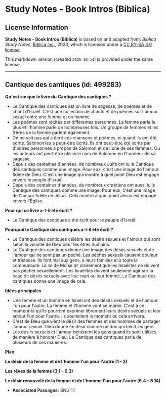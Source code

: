 # Study Notes - Book Intros (Biblica)

## License Information

**Study Notes - Book Intros (Biblica)** is based on and adapted from: _Biblica Study Notes_, [Biblica Inc.](https://www.biblica.com/), 2023, which is licensed under a [CC BY-SA 4.0 license](https://creativecommons.org/licenses/by-sa/4.0/legalcode.en).

This markdown version (created `2025-10-14`) is provided under the same license.



--------------------------------

## Cantique des cantiques (id: 499283)

**Qu'est\-ce que le livre du** **Cantique des cantiques ?**

* Le Cantique des cantiques est un livre de sagesse, de poèmes et de chant d'Israël. C'est une collection de chants et de poèmes sur l'amour sexuel entre une femme et un homme.
* Les poèmes sont récités par différentes personnes. La femme parle le plus et l'homme parle de nombreuses fois. Un groupe de femmes et les frères de la femme parlent également.
* On ne sait pas qui a écrit ces chansons et poèmes, ni quand ils ont été écrits. Salomon les a peut\-être écrits. Ils ont peut\-être été écrits par d'autres personnes à propos de Salomon et de l'une de ses femmes. Ou les auteurs ont peut\-être utilisé le nom de Salomon en l'honneur de sa sagesse.
* Depuis des centaines d'années, de nombreux Juifs ont lu le Cantique des cantiques comme une image. Pour eux, c'est une image de l'amour fidèle de Dieu. C'est une image qui montre à quel point Dieu est engagé envers le peuple d'Israël.
* Depuis des centaines d'années, de nombreux chrétiens ont aussi lu le Cantique des cantiques comme une image. Pour eux, c'est une image de l'amour fidèle de Jésus. Cela montre à quel point Jésus est engagé envers l'Église.

**Pour qui ce livre a\-t\-il été écrit ?**

* Le Cantique des cantiques a été écrit pour le peuple d'Israël.

**Pourquoi le Cantique des cantiques a\-t\-il été écrit ?**

* Le Cantique des cantiques célèbre les désirs sexuels et l'amour qui sont selon la volonté de Dieu pour les êtres humains.
* Le Cantique des cantiques donne une image des désirs sexuels et de l'amour qui ne sont pas un péché. Les péchés sexuels causent douleur et tristesse. Ils font mal aux gens, à leurs familles et à toute la communauté. La loi de Moïse dit clairement que les Israélites ne doivent pas pécher sexuellement. Les Israélites doivent seulement agir sur la base de désirs sexuels avec leur mari ou leur femme. Le Cantique des cantiques donne une image de cela.

**Idées principales**

* Une femme et un homme en Israël ont des désirs sexuels et de l'amour l'un pour l'autre. La femme et l'homme vont se marier. C'est à ce moment\-là qu'ils pourront exprimer librement leurs désirs sexuels et leur amour l'un pour l'autre. Ils souhaitent le moment où cela arrivera.
* C'est de Dieu que vient le désir des femmes et des hommes de partager l'amour sexuel. Dieu donne ce désir comme un don qui bénit les gens.
* Les désirs sexuels et l'amour bénissent les gens quand ils sont utilisés de manière à honorer Dieu. Le Cantique des cantiques parle de plusieurs de ces manières.

**Plan**

**Le désir de la femme et de l'homme l'un pour l'autre (1 – 2\)**

**Les rêves de la femme (3\.1 – 6\.3\)**

**Le désir renouvelé de la femme et de l'homme l'un pour l'autre (6\.4 – 8\.14\)**

* **Associated Passages:** SNG 1:1


